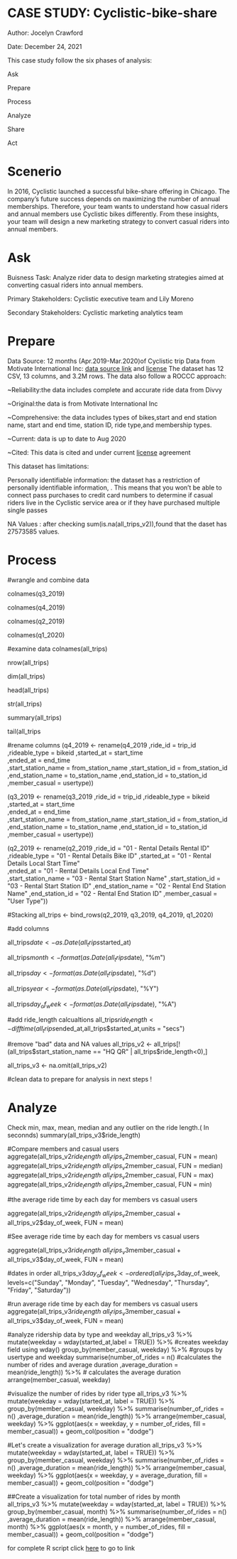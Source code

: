 # CASE STUDY: Cyclistic-bike-share

Author: Jocelyn Crawford

Date: December 24, 2021

This case study follow the six phases of analysis:

Ask

Prepare

Process

Analyze

Share 
 
 Act




# Scenerio
In 2016, Cyclistic launched a successful bike-share offering in Chicago. The company’s future success depends on maximizing the number of annual memberships. Therefore, your team wants to understand how casual riders and annual members use Cyclistic bikes differently. From these insights, your team will design a new marketing strategy to convert casual riders into annual members.

# Ask

Buisness Task: Analyze rider data to design marketing strategies aimed at converting casual riders into annual members.

Primary Stakeholders: Cyclistic executive team and Lily Moreno

Secondary Stakeholders: Cyclistic marketing analytics team

# Prepare
Data Source: 12 months (Apr.2019-Mar.2020)of Cyclistic trip Data from Motivate International Inc: [data source link](https://divvy-tripdata.s3.amazonaws.com/index.html) and [license](https://ride.divvybikes.com/data-license-agreement)
The dataset has 12 CSV, 13 columns, and 3.2M rows. The data also follow a ROCCC approach:

~Reliability:the data includes complete and accurate ride data from Divvy

~Original:the data is from Motivate International Inc

~Comprehensive: the data includes types of bikes,start and end station name, start and end time, station ID, ride type,and  membership types.

~Current: data is up to date to Aug 2020

~Cited: This data is cited and under current [license](https://ride.divvybikes.com/data-license-agreement) agreement 

This dataset has limitations:

Personally identifiable information: the dataset has a restriction of personally identifiable information, . This
means that you won’t be able to connect pass purchases to credit card numbers to determine if casual riders live in the
Cyclistic service area or if they have purchased multiple single passes

NA Values : after checking sum(is.na(all_trips_v2)),found that the daset has 27573585 values.

# Process
#wrangle and combine data

colnames(q3_2019)

colnames(q4_2019)

colnames(q2_2019)

colnames(q1_2020)

#examine data 
colnames(all_trips)

nrow(all_trips)

dim(all_trips)

head(all_trips)

str(all_trips)

summary(all_trips)

tail(all_trips

#rename columns
(q4_2019 <- rename(q4_2019
                   ,ride_id = trip_id
                   ,rideable_type = bikeid 
                   ,started_at = start_time  
                   ,ended_at = end_time  
                   ,start_station_name = from_station_name 
                   ,start_station_id = from_station_id 
                   ,end_station_name = to_station_name 
                   ,end_station_id = to_station_id 
                   ,member_casual = usertype))

(q3_2019 <- rename(q3_2019
                   ,ride_id = trip_id
                   ,rideable_type = bikeid 
                   ,started_at = start_time  
                   ,ended_at = end_time  
                   ,start_station_name = from_station_name 
                   ,start_station_id = from_station_id 
                   ,end_station_name = to_station_name 
                   ,end_station_id = to_station_id 
                   ,member_casual = usertype))

(q2_2019 <- rename(q2_2019
                   ,ride_id = "01 - Rental Details Rental ID"
                   ,rideable_type = "01 - Rental Details Bike ID" 
                   ,started_at = "01 - Rental Details Local Start Time"  
                   ,ended_at = "01 - Rental Details Local End Time"  
                   ,start_station_name = "03 - Rental Start Station Name" 
                   ,start_station_id = "03 - Rental Start Station ID"
                   ,end_station_name = "02 - Rental End Station Name" 
                   ,end_station_id = "02 - Rental End Station ID"
                   ,member_casual = "User Type"))


#Stacking
all_trips <- bind_rows(q2_2019, q3_2019, q4_2019, q1_2020)


#add columns

all_trips$date <- as.Date(all_trips$started_at)

all_trips$month <- format(as.Date(all_trips$date), "%m")

all_trips$day <- format(as.Date(all_trips$date), "%d")

all_trips$year <- format(as.Date(all_trips$date), "%Y")

all_trips$day_of_week <- format(as.Date(all_trips$date), "%A")

#add ride_length calcualtions
all_trips$ride_length <- difftime(all_trips$ended_at,all_trips$started_at,units = "secs")

#remove "bad" data and NA values
all_trips_v2 <- all_trips[!(all_trips$start_station_name == "HQ QR" | all_trips$ride_length<0),]

all_trips_v3 <- na.omit(all_trips_v2)


#clean data to prepare for analysis in next steps !

# Analyze

Check min, max, mean, median and any outlier on the ride length.( In seconnds)
summary(all_trips_v3$ride_length)

#Compare members and casual users
aggregate(all_trips_v2$ride_length ~ all_trips_v2$member_casual, FUN = mean)
aggregate(all_trips_v2$ride_length ~ all_trips_v2$member_casual, FUN = median)
aggregate(all_trips_v2$ride_length ~ all_trips_v2$member_casual, FUN = max)
aggregate(all_trips_v2$ride_length ~ all_trips_v2$member_casual, FUN = min)

#the average ride time by each day for members vs casual users

aggregate(all_trips_v2$ride_length ~ all_trips_v2$member_casual + all_trips_v2$day_of_week, FUN = mean)

#See average ride time by each day for members vs casual users

aggregate(all_trips_v3$ride_length ~ all_trips_v3$member_casual + all_trips_v3$day_of_week, FUN = mean)

#dates in order
all_trips_v3$day_of_week <- ordered(all_trips_v3$day_of_week, levels=c("Sunday", "Monday", "Tuesday", "Wednesday", "Thursday", "Friday", "Saturday"))

#run average ride time by each day for members vs casual users
aggregate(all_trips_v3$ride_length ~ all_trips_v3$member_casual + all_trips_v3$day_of_week, FUN = mean)

#analyze ridership data by type and weekday
all_trips_v3 %>%  
  mutate(weekday = wday(started_at,label = TRUE)) %>%    #creates weekday field using wday()
  group_by(member_casual, weekday) %>%   #groups by usertype and weekday
  summarise(number_of_rides = n()							#calculates the number of rides and average duration 
            ,average_duration = mean(ride_length)) %>%  		# calculates the average duration
  arrange(member_casual, weekday)		

#visualize the number of rides by rider type
all_trips_v3 %>% 
  mutate(weekday = wday(started_at, label = TRUE)) %>% 
 group_by(member_casual, weekday) %>%   summarise(number_of_rides = n()
            ,average_duration = mean(ride_length)) %>% 
  arrange(member_casual, weekday)  %>% 
  ggplot(aes(x = weekday, y = number_of_rides, fill = member_casual)) +
  geom_col(position = "dodge")

#Let's create a visualization for average duration
all_trips_v3 %>% 
  mutate(weekday = wday(started_at, label = TRUE)) %>% 
  group_by(member_casual, weekday) %>% 
  summarise(number_of_rides = n()
            ,average_duration = mean(ride_length)) %>% 
  arrange(member_casual, weekday)  %>% 
  ggplot(aes(x = weekday, y = average_duration, fill = member_casual)) +
  geom_col(position = "dodge")

##Create a visualization for total number of rides by month  
all_trips_v3 %>% 
  mutate(weekday = wday(started_at, label = TRUE)) %>% 
  group_by(member_casual, month) %>% 
  summarise(number_of_rides = n()
            ,average_duration = mean(ride_length)) %>% 
  arrange(member_casual, month)  %>% 
  ggplot(aes(x = month, y = number_of_rides, fill = member_casual)) +
  geom_col(position = "dodge")
 
 for complete R script click [here](https://github.com/Jocebc/Cyclistic-bike-share/blob/69c26b9c81940cf50ba566f7b2fe64683f8d81da/Google%20Data%20Analytics%20Cyclistics%20Case%20Study) to go to link 
